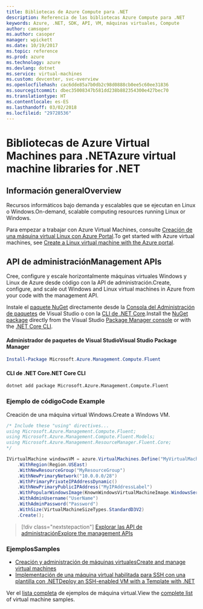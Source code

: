 ```yaml
---
title: Bibliotecas de Azure Compute para .NET
description: Referencia de las bibliotecas Azure Compute para .NET
keywords: Azure, .NET, SDK, API, VM, máquinas virtuales, Compute
author: camsoper
ms.author: casoper
manager: wpickett
ms.date: 10/19/2017
ms.topic: reference
ms.prod: azure
ms.technology: azure
ms.devlang: dotnet
ms.service: virtual-machines
ms.custom: devcenter, svc-overview
ms.openlocfilehash: cac6dde85a7b0db2c98d0888cb0ee5c60ee31836
ms.sourcegitcommit: dbec35008347b581dd238b882354300e427bec70
ms.translationtype: HT
ms.contentlocale: es-ES
ms.lasthandoff: 03/02/2018
ms.locfileid: "29728536"
---
```

# <a name="azure-virtual-machine-libraries-for-net"></a><span data-ttu-id="0b90d-104">Bibliotecas de Azure Virtual Machines para .NET</span><span class="sxs-lookup"><span data-stu-id="0b90d-104">Azure virtual machine libraries for .NET</span></span>

## <a name="overview"></a><span data-ttu-id="0b90d-105">Información general</span><span class="sxs-lookup"><span data-stu-id="0b90d-105">Overview</span></span>

<span data-ttu-id="0b90d-106">Recursos informáticos bajo demanda y escalables que se ejecutan en Linux o Windows.</span><span class="sxs-lookup"><span data-stu-id="0b90d-106">On-demand, scalable computing resources running Linux or Windows.</span></span>

<span data-ttu-id="0b90d-107">Para empezar a trabajar con Azure Virtual Machines, consulte [Creación de una máquina virtual Linux con Azure Portal](https://review.docs.microsoft.com/azure/virtual-machines/linux/quick-create-portal).</span><span class="sxs-lookup"><span data-stu-id="0b90d-107">To get started with Azure virtual machines, see [Create a Linux virtual machine with the Azure portal](https://review.docs.microsoft.com/azure/virtual-machines/linux/quick-create-portal).</span></span>

## <a name="management-apis"></a><span data-ttu-id="0b90d-108">API de administración</span><span class="sxs-lookup"><span data-stu-id="0b90d-108">Management APIs</span></span>

<span data-ttu-id="0b90d-109">Cree, configure y escale horizontalmente máquinas virtuales Windows y Linux de Azure desde código con la API de administración.</span><span class="sxs-lookup"><span data-stu-id="0b90d-109">Create, configure, and scale out Windows and Linux virtual machines in Azure from your code with the management API.</span></span>

<span data-ttu-id="0b90d-110">Instale el [paquete NuGet](https://www.nuget.org/packages/Microsoft.Azure.Management.Compute.Fluent) directamente desde la [Consola del Administración de paquetes][PackageManager] de Visual Studio o con la [CLI de .NET Core][DotNetCLI].</span><span class="sxs-lookup"><span data-stu-id="0b90d-110">Install the [NuGet package](https://www.nuget.org/packages/Microsoft.Azure.Management.Compute.Fluent) directly from the Visual Studio [Package Manager console][PackageManager] or with the [.NET Core CLI][DotNetCLI].</span></span>

#### <a name="visual-studio-package-manager"></a><span data-ttu-id="0b90d-111">Administrador de paquetes de Visual Studio</span><span class="sxs-lookup"><span data-stu-id="0b90d-111">Visual Studio Package Manager</span></span>

```powershell
Install-Package Microsoft.Azure.Management.Compute.Fluent
```

#### <a name="net-core-cli"></a><span data-ttu-id="0b90d-112">CLI de .NET Core</span><span class="sxs-lookup"><span data-stu-id="0b90d-112">.NET Core CLI</span></span>

```bash
dotnet add package Microsoft.Azure.Management.Compute.Fluent
```

### <a name="code-example"></a><span data-ttu-id="0b90d-113">Ejemplo de código</span><span class="sxs-lookup"><span data-stu-id="0b90d-113">Code Example</span></span>

<span data-ttu-id="0b90d-114">Creación de una máquina virtual Windows.</span><span class="sxs-lookup"><span data-stu-id="0b90d-114">Create a Windows VM.</span></span>

```csharp
/* Include these "using" directives...
using Microsoft.Azure.Management.Compute.Fluent;
using Microsoft.Azure.Management.Compute.Fluent.Models;
using Microsoft.Azure.Management.ResourceManager.Fluent.Core;
*/

IVirtualMachine windowsVM = azure.VirtualMachines.Define("MyVirtualMachine")
    .WithRegion(Region.USEast)
    .WithNewResourceGroup("MyResourceGroup")
    .WithNewPrimaryNetwork("10.0.0.0/28")
    .WithPrimaryPrivateIPAddressDynamic()
    .WithNewPrimaryPublicIPAddress("MyIPAddressLabel")
    .WithPopularWindowsImage(KnownWindowsVirtualMachineImage.WindowsServer2012R2Datacenter)
    .WithAdminUsername("UserName")
    .WithAdminPassword("Password")
    .WithSize(VirtualMachineSizeTypes.StandardD3V2)
    .Create();
```

> [!div class="nextstepaction"]
> [<span data-ttu-id="0b90d-115">Explorar las API de administración</span><span class="sxs-lookup"><span data-stu-id="0b90d-115">Explore the management APIs</span></span>](https://docs.microsoft.com/dotnet/api/overview/azure/virtualmachines/management?view=azure-dotnet)

### <a name="samples"></a><span data-ttu-id="0b90d-116">Ejemplos</span><span class="sxs-lookup"><span data-stu-id="0b90d-116">Samples</span></span>

* [<span data-ttu-id="0b90d-117">Creación y administración de máquinas virtuales</span><span class="sxs-lookup"><span data-stu-id="0b90d-117">Create and manage virtual machines</span></span>](/dotnet/azure/dotnet-sdk-azure-virtual-machine-samples)
* [<span data-ttu-id="0b90d-118">Implementación de una máquina virtual habilitada para SSH con una plantilla con .NET</span><span class="sxs-lookup"><span data-stu-id="0b90d-118">Deploy an SSH-enabled VM with a Template with .NET</span></span>](https://azure.microsoft.com/resources/samples/resource-manager-dotnet-template-deployment/)

<span data-ttu-id="0b90d-119">Ver el [lista completa](https://azure.microsoft.com/resources/samples/?platform=dotnet&term=VM) de ejemplos de máquina virtual.</span><span class="sxs-lookup"><span data-stu-id="0b90d-119">View the [complete list](https://azure.microsoft.com/resources/samples/?platform=dotnet&term=VM) of virtual machine samples.</span></span>

[PackageManager]: https://docs.microsoft.com/nuget/tools/package-manager-console
[DotNetCLI]: https://docs.microsoft.com/dotnet/core/tools/dotnet-add-package
